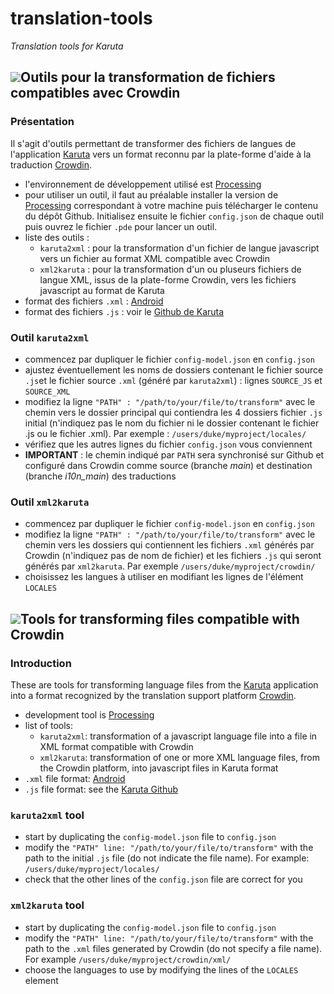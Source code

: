 # translation-tools
_Translation tools for Karuta_

## ![](https://icons.iconarchive.com/icons/custom-icon-design/flat-europe-flag/48/France-icon.png)Outils pour la transformation de fichiers compatibles avec Crowdin
### Présentation
Il s'agit d'outils permettant de transformer des fichiers de langues de l'application [Karuta](https://github.com/karutaproject) vers un format reconnu par la plate-forme d'aide à la traduction [Crowdin](https://crowdin.com/project/karuta-eporfolio).
- l'environnement de développement utilisé est [Processing](https://processing.org/)
- pour utiliser un outil, il faut au préalable installer la version de [Processing](https://processing.org/) correspondant à votre machine puis télécharger le contenu du dépôt Github. Initialisez ensuite le fichier `config.json` de chaque outil puis ouvrez le fichier `.pde` pour lancer un outil.
- liste des outils :
  - `karuta2xml` : pour la transformation d'un fichier de langue javascript vers un fichier au format XML compatible avec Crowdin
  - `xml2karuta` : pour la transformation d'un ou pluseurs fichiers de langue XML, issus de la plate-forme Crowdin, vers les fichiers javascript au format de Karuta
- format des fichiers `.xml` : [Android](https://support.crowdin.com/file-formats/android-xml/)
- format des fichiers `.js` : voir le [Github de Karuta](https://github.com/karutaproject/karuta-frontend/tree/master/WebContent/karuta/js/languages)

### Outil `karuta2xml`
- commencez par dupliquer le fichier `config-model.json` en `config.json`
- ajustez éventuellement les noms de dossiers contenant le fichier source `.js`et le fichier source `.xml` (généré par `karuta2xml`) : lignes `SOURCE_JS` et `SOURCE_XML`
- modifiez la ligne  `"PATH" : "/path/to/your/file/to/transform"` avec le chemin vers le dossier principal qui contiendra les 4 dossiers fichier `.js` initial (n'indiquez pas le nom du fichier ni le dossier contenant le fichier .js ou le fichier .xml). Par exemple : `/users/duke/myproject/locales/`
- vérifiez que les autres lignes du fichier `config.json` vous conviennent
- __IMPORTANT__ : le chemin indiqué par `PATH` sera synchronisé sur Github et configuré dans Crowdin comme source (branche _main_) et destination (branche _i10n_main_) des traductions


### Outil `xml2karuta`
- commencez par dupliquer le fichier `config-model.json` en `config.json`
- modifiez la ligne  `"PATH" : "/path/to/your/file/to/transform"` avec le chemin vers les dossiers qui contiennent les fichiers `.xml` générés par Crowdin (n'indiquez pas de nom de fichier) et les fichiers `.js` qui seront générés par `xml2karuta`. Par exemple `/users/duke/myproject/crowdin/`
- choisissez les langues à utiliser en modifiant les lignes de l'élément `LOCALES`

## ![](https://icons.iconarchive.com/icons/custom-icon-design/flat-europe-flag/48/United-Kingdom-icon.png)Tools for transforming files compatible with Crowdin

### Introduction
These are tools for transforming language files from the [Karuta](https://github.com/karutaproject)  application into a format recognized by the translation support platform [Crowdin](https://crowdin.com/project/karuta-eportfolio).
- development tool is [Processing](https://processing.org/)
- list of tools:
  - `karuta2xml`: transformation of a javascript language file into a file in XML format compatible with Crowdin
  - `xml2karuta`: transformation of one or more XML language files, from the Crowdin platform, into javascript files in Karuta format
- `.xml` file format: [Android](https://support.crowdin.com/file-formats/android-xml/)
- `.js` file format: see the [Karuta Github](https://github.com/karutaproject/karuta-frontend/tree/master/WebContent/karuta/js/languages)

### `karuta2xml` tool
- start by duplicating the `config-model.json` file to `config.json`
- modify the `"PATH" line: "/path/to/your/file/to/transform"` with the path to the initial `.js` file (do not indicate the file name). For example: `/users/duke/myproject/locales/`
- check that the other lines of the `config.json` file are correct for you


### `xml2karuta` tool
- start by duplicating the `config-model.json` file to `config.json`
- modify the `"PATH" line: "/path/to/your/file/to/transform"` with the path to the `.xml` files generated by Crowdin (do not specify a file name). For example `/users/duke/myproject/crowdin/xml/`
- choose the languages ​​to use by modifying the lines of the `LOCALES` element